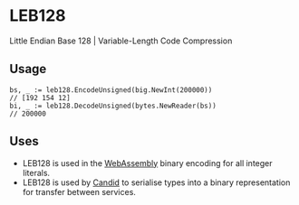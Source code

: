 # LEB128

Little Endian Base 128 | Variable-Length Code Compression

## Usage

```
bs, _ := leb128.EncodeUnsigned(big.NewInt(200000))
// [192 154 12]
bi, _ := leb128.DecodeUnsigned(bytes.NewReader(bs))
// 200000
```

## Uses

- LEB128 is used in the [WebAssembly](https://webassembly.github.io/spec/core/binary/values.html#integers) binary
  encoding for all integer literals.
- LEB128 is used by [Candid](https://github.com/dfinity/candid/blob/master/spec/Candid.md#serialisation) to serialise
  types into a binary representation for transfer between services.
